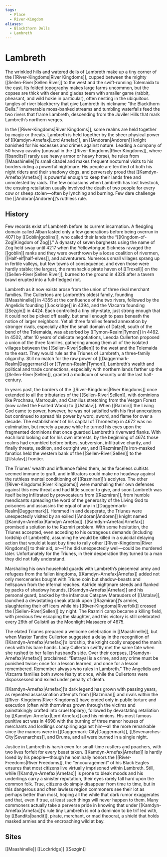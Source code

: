 ```yaml
---
tags:
  - Place
  - River-Kingdom
aliases:
  - Blackthorn Dells
  - Lambreth
---
```

# Lambreth
The wrinkled hills and watered dells of Lambreth make up a tiny corner of the [[River-Kingdoms|River Kingdoms]], cupped between the mighty [[Sellen-River|Sellen River]] to the west and the swift-running Tolemaida to the east. Its folded topography makes large farms uncommon, but the copses are thick with deer and glades teem with smaller game (rabbit, pheasant, and wild hokie in particular), often nesting in the ubiquitous tangles of river blackberry that give Lambreth its nickname “the Blackthorn Dells.” Innumerable moss-banked streams and tumbling waterfalls feed the two rivers that frame Lambreth, descending from the Juviler Hills that mark Lambreth’s northern verges.

In the [[River-Kingdoms|River Kingdoms]], some realms are held together by magic or threats. Lambreth is held together by the sheer physical power of [[Kamdyn-Arnefax|Lord Arnefax]], an [[Andoran|Andoren]] knight banished for his excesses and crimes against nature. Leading a company of 50 heavy cavalry (unusual in the [[River-Kingdoms|River Kingdoms]], where [[bandits]] rarely use heavy armor or heavy horse), he rules from [[Maashinelle]]’s small citadel and makes frequent nocturnal visits to his borders riding a powerful nightmare. His people are terrified of both his night riders and their shadowy dogs, and perversely proud that [[Kamdyn-Arnefax|Arnefax]] is powerful enough to keep their lands free and unmolested by raids. The few occasions when Lambreth has lost livestock, the ensuing retaliation usually involved the death of two people for every cow or sheep stolen—often by lynching and burning. Few dare challenge the [[Andoran|Andoren]]’s ruthless rule.
## History
Few records exist of Lambreth before its current incarnation. A fledgling domain called Alban lasted only a few generations before being overrun in 4071 by [[Goblin|goblins]], who called their lands the “[[Kingdom-of-Zog|Kingdom of Zog]].” A dynasty of seven barghests using the name of Zog held sway until 4217 when the Yellowtongue Sickness ravaged the [[goblin]] ranks and they were overthrown by a loose coalition of rivermen, [[Half-elf|half-elves]], and adventurers. Numerous small villages sprang up in fertile valleys, but few towns of consequence, and even those were hardly stable; the largest, the ramshackle pirate haven of [[Troxell]] on the [[Sellen-River|Sellen River]], burned to the ground in 4328 after a tavern brawl erupted into a full-fledged riot.

Lambreth as it now exists arose from the union of three rival merchant families. The Cullertons are Lambreth’s oldest family, founding [[Maashinelle]] in 4355 at the confluence of the two rivers, followed by the Angelidis founding [[Lockridge]] in 4394, and the Vizcarra founding [[Sezgin]] in 4424. Each controlled a tiny city-state, just strong enough that it could not be picked off easily, but small enough to pass beneath the notice of larger neighbors. Yet all three families feared annexation by stronger rivals, especially after the small domain of Dalzell, south of the bend of the Tolemaida, was absorbed by [[Tymon-Realm|Tymon]] in 4492. In 4502, after 10 years of delicate negotiations, Leeoda Cullerton proposed a union of the three families, gathering among them all of the isolated villages between the [[Sellen-River|Sellen]] to the west and the Tolemaida to the east. They would rule as the Triunes of Lambreth, a three-family oligarchy. Still no match for the raw power of [[Daggermark-Realm|Daggermark]] or [[Tymon-Realm|Tymon]], Lambreth’s wealth and political and trade connections, especially with northern lands farther up the [[Sellen-River|Sellen]], granted a modicum of security until the last half-century.

In years past, the borders of the [[River-Kingdoms|River Kingdoms]] once extended to all the tributaries of the [[Sellen-River|Sellen]], with dominions like Prochnau, Marroquin, and Camillus stretching from the Vergan Forest (now called the Exalted Wood) to [[Ustalav]]. When [[Razmir]] the Living God came to power, however, he was not satisfied with his first annexations but continued to spread his power by word, sword, and flame for over a decade. The establishment of his capital of Thronestep in 4672 was no culmination, but merely a pause while he turned his eyes upon the fragmented dominions that once guarded Lambreth’s riverward flanks. With each lord looking out for his own interests, by the beginning of 4674 those realms had crumbled before bribes, subversion, infiltrative charity, and finally threats, sedition, and outright war, and [[Razmiran]]’s iron-masked fanatics held the western bank of the [[Sellen-River|Sellen]] to the [[Ustalav]] frontier.

The Triunes’ wealth and influence failed them, as the faceless cultists seemed immune to graft, and infiltrators could make no headway against the ruthless mental conditioning of [[Razmiran]]’s acolytes. The other [[River-Kingdoms|River Kingdoms]] were marshaling their own defenses against this new threat and had little succor to give, and soon Lambreth was itself being infiltrated by provocateurs from [[Razmiran]], from humble mendicants spreading the word of the generosity of the Living God to poisoners and assassins the equal of any in [[Daggermark-Realm|Daggermark]]. Hemmed in and desperate, the Triunes were unexpectedly visited by an exiled [[Andoran|Andoren]] knight named [[Kamdyn-Arnefax|Kamdyn Arnefax]]. [[Kamdyn-Arnefax|Arnefax]] promised a solution to the Razmiri problem. With some hesitation, the Triunes accepted, even acceding to his outrageous demands (including lordship of Lambreth), assuming he would be killed in a suicidal delaying action that would at least buy time to rally other [[River-Kingdoms|River Kingdoms]] to their aid, or—if he did unexpectedly well—could be murdered later. Unfortunately for the Triunes, in their desperation they turned to a man they did not fully understand.

Marshaling his own household guards with Lambreth’s piecemeal army and refugees from the fallen kingdoms, [[Kamdyn-Arnefax|Arnefax]] added not only mercenaries bought with Triune coin but shadow-beasts and hellspawn from the infernal reaches. Astride nightmare steeds and flanked by packs of shadowy hounds, [[Kamdyn-Arnefax|Arnefax]] and his personal guard, backed by the infamous Catspaw Marauders of [[Ustalav]], launched a devastating sneak attack upon [[Razmiran]]’s armies, slaughtering their off icers while his [[River-Kingdoms|Riverfolk]] crossed the [[Sellen-River|Sellen]] by night. The Razmiri camp became a killing field, with precious few escaping the slaughter, and this victory is still celebrated every 26th of Calistril as the Moonlight Massacre of 4675.

The elated Triunes prepared a welcome celebration in [[Maashinelle]], but when Master Tandre Cullerton suggested a delay in the recognition of [[Kamdyn-Arnefax|Arnefax]]’s lordship, the knight coolly snapped the man’s neck with his bare hands. Lady Cullerton swiftly met the same fate when she rushed to her fallen husband’s side. Over their corpses, [[Kamdyn-Arnefax|Arnefax]] proclaimed: “Betrayal is a crime, and any crime must be punished twice; once for a lesson learned, and once for a lesson remembered. Remember always who rules in Lambreth.” The Angelidis and Vizcarra families both swore fealty at once, while the Cullertons were dispossessed and exiled under penalty of death.

[[Kamdyn-Arnefax|Arnefax]]’s dark legend has grown with passing years, as repeated assassination attempts from [[Razmiran]] and rivals within the [[River-Kingdoms|River Kingdoms]] have ended only in public torture and execution (often with thornvines grown through the victims and painstakingly crafted into cruel topiary), followed by devastating retaliation by [[Kamdyn-Arnefax|Lord Arnefax]] and his minions. His most famous punitive act was in 4698 with the burning of three manor houses of merchants and lordlings conspiring against him—all the more remarkable since the manors were in [[Daggermark-City|Daggermark]], [[Sevenarches-City|Sevenarches]], and Druma, and all were burned in a single night.

Justice in Lambreth is harsh even for small-time rustlers and poachers, with two lives forfeit for every beast taken. [[Kamdyn-Arnefax|Arnefax]] is hardly loved by his people—though he nominally honors the [[River-Freedoms|River Freedoms]], the “encouragement” of his Black Eagles ensures that most citizens live virtually imprisoned within Lambreth. Still, while [[Kamdyn-Arnefax|Arnefax]] is prone to bleak moods and his underlings carry a sinister reputation, their eyes rarely fall hard upon the common folk. True, citizens do simply disappear from time to time, but in this dangerous and often lawless region commoners see their lot as perhaps better than most, hoping all the while that dark rumor exaggerates and that, even if true, at least such things will never happen to them. Many commoners actually take a perverse pride in knowing that under [[Kamdyn-Arnefax|Arnefax]]’s rule tiny Lambreth is not a dominion to be trif led with, by [[Bandits|bandit]], pirate, merchant, or mad theocrat, a shield that holds masked armies and the encroaching wild at bay.

## Sites
[[Maashinelle]]
[[Lockridge]]
[[Sezgin]]